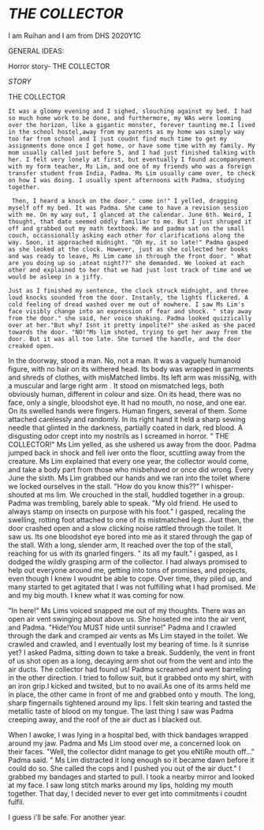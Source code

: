 # *THE COLLECTOR*




I am Ruihan and I am from DHS 2020Y1C



GENERAL IDEAS:
  
  Horror story- THE COLLECTOR
   
   
  

*STORY*



THE COLLECTOR


    It was a gloomy evening and I sighed, slouching against my bed. I had so much home work to be done, and furthermore, my WAs were looming over the horizon, like a gigantic monster, forever taunting me.I lived in the school hostel,away from my parents as my home was simply way too far from school and I just coudnt find much time to get my assignments done once I got home, or have some time with my family. My mom usually called just before 5, and I had just finished talking with her. I felt very lonely at first, but eventually I found accompanyment with my form teacher, Ms Lim, and one of my friends who was a foreign transfer student from India, Padma. Ms Lim usually came over, to check on how I was doing. I usually spent afternoons with Padma, studying together. 
    
     Then, I heard a knock on the door." come in!" I yelled, dragging myself off my bed. It was Padma. She came to have a revision session with me. On my way out, I glanced at the calendar. June 6th. Weird, I thought, that date seemed oddly familiar to me. But I just shruged it off and grabbed out my math textbook. Me and padma sat on the small couch, occassionally asking each other for clarifications along the way. Soon, it approached midnight. "Oh my, it so late!" Padma gasped as she looked at the clock. However, just as she collected her books and was ready to leave, Ms Lim came in through the front door. " What are you doing up so ;ateat night??" she demanded. We looked at each other and explained to her that we had just lost track of time and we would be asleep in a jiffy. 
     
    Just as I finished my sentence, the clock struck midnight, and three loud knocks sounded from the door. Instanly, the lights flickered. A cold feeling of dread washed over me out of nowhere. I saw Ms Lim's face visibly change into an expression of fear and shock. " stay away from the door." she said, her voice shaking. Padma looked quizzically over at her."But why? Isnt it pretty impolite?" she asked as she paced towards the door. "NO!"Ms lim shoted, trying to get her away from the door. But it was all too late. She turned the handle, and the door creaked open.
    
   
   In the doorway, stood a man.  No, not a man. It was a vaguely humanoid figure, with no hair on its withered head. Its body was wrapped in garments and shreds of clothes, with misMatched limbs. Its left arm was missiNg, with a muscular and large right arm . It stood on mismatched legs, both obviously human, different in colour and size. On its head, there was no face, only a single, bloodshot eye. It had no mouth, no nose, and one ear. On its swelled hands were fingers. Human fingers, several of them. Some attached carelessly and randomly. In its right hand it held a sharp sewing needle that glinted in the darkness, partially coated in dark, red blood. A disgusting odor crept into my nostrils as I screamed in horror. " THE COLLECTOR!" Ms Lim yelled, as she ushered us away from the door. Padma jumped back in shock and fell iver onto the floor, scuttling away from the creature. Ms Lim explained that every one year, the collector would come, and take a body part from those who misbehaved or once did wrong. Every June the sixth. Ms Lim grabbed our hands and we ran into the toilet where we locked ourselves in the stall. "How do you know this??" I whisper-shouted at ms lim. We crouched in the stall, huddled together in a group. Padma was trembling, barely able to speak. "My  old friend. He used to always stamp on insects on purpose with his foot." I gasped, recaling the swelling, rotting foot attached to one of its mistmatched legs. Just then, the door crashed open and a slow clicking noise rattled through the toilet. It saw us. Its one bloodshot eye bored into me as it stared through the gap of the stall. With a long, slender arm, It reached over the top of the stall, reaching for us with its gnarled fingers. " its all my fault." i gasped, as I dodged the wildly grasping arm of the collector. I had always promised to help out everyone around me, getting into tons of promises, and projects, even though I knew I woudnt be able to cope. Over time, they piled up, and many started to get agitated that I was not fulfilling what I had promised. Me and my big mouth. I knew what it was coming for now. 
   
  "In here!" Ms Lims voiced snapped me out of my thoughts. There was an open air vent swinging about above us. She hoiseted me into the air vent, and Padma. "Hide!You MUST hide until sunrise!" Padma and I crawled through the dark and cramped air vents as Ms Lim stayed in the toilet. We crawled and crawled, and I eventually lost my bearing of time. Is it sunrise yet? I asked Padma, sitting down to take a break. 
  Suddenly, the vent in front of us shot open as a long, decaying arm shot out from the vent and into the air ducts. The collector had found us! Padma screamed and went barreling in the other direction. I tried to follow suit, but it grabbed onto my shirt, with an iron grip.I kicked and twsited, but to no avail.As one of its arms held me in place, the other came in front of me and grabbed onto y mouth. The long, sharp fingernails tightened around my lips. I felt skin tearing and tasted the metallic taste of blood on my tongue. The last thing I saw was Padma creeping away, and the roof of the air duct as I blacked out.
  
  When I awoke, I was lying in a hospital bed, with thick bandages wrapped around my jaw. Padma and Ms Lim stood over me, a concerned look on their faces. "Well, the collector didnt manage to get you eNtiRe mouth off..." Padma said. " Ms Lim distracted it long enough so it became dawn before it could do so. She called the cops and I pushed you out of the air duct." I grabbed my bandages and started to pull. I took a nearby mirror and looked at my face. I saw long stitch marks around my lips, holding my mouth together. That day, I decided never to ever get into commitments i  coudnt fulfil.
  
  I guess i'll be safe. For another year.
